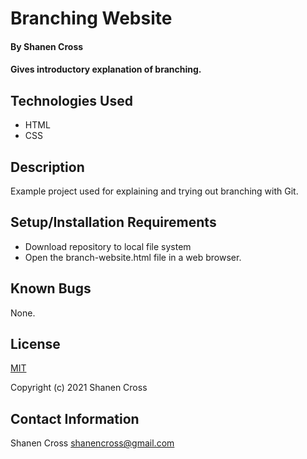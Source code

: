 # Branching Website

#### By Shanen Cross

#### Gives introductory explanation of branching.

## Technologies Used

* HTML
* CSS

## Description

Example project used for explaining and trying out branching with Git.

## Setup/Installation Requirements

* Download repository to local file system
* Open the branch-website.html file in a web browser.

## Known Bugs

None.

## License

[MIT](https://choosealicense.com/licenses/mit/)

Copyright (c) 2021 Shanen Cross

## Contact Information

Shanen Cross <shanencross@gmail.com>